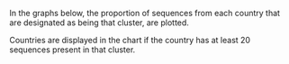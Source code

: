In the graphs below, the proportion of sequences from each country that are designated as being that cluster, are plotted.

Countries are displayed in the chart if the country has at least 20 sequences present in that cluster.
